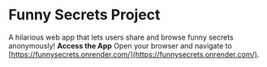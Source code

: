 # Funny Secrets Project
A hilarious web app that lets users share and browse funny secrets anonymously! 
 **Access the App**
 Open your browser and navigate to [https://funnysecrets.onrender.com/](https://funnysecrets.onrender.com/).












